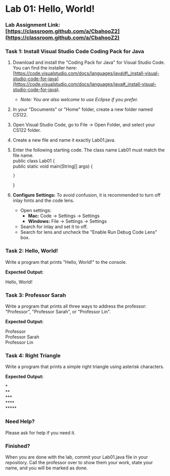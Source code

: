 # **Lab 01: Hello, World\!**

### Lab Assignment Link: [https://classroom.github.com/a/CbahooZ2](https://classroom.github.com/a/CbahooZ2)

### **Task 1: Install Visual Studio Code Coding Pack for Java**

1. Download and install the "Coding Pack for Java" for Visual Studio Code. You can find the installer here: [https://code.visualstudio.com/docs/languages/java\#\_install-visual-studio-code-for-java](https://code.visualstudio.com/docs/languages/java#_install-visual-studio-code-for-java).  
   * *Note: You are also welcome to use Eclipse if you prefer.*  
2. In your "Documents" or "Home" folder, create a new folder named CS122.  
3. Open Visual Studio Code, go to File \-\> Open Folder, and select your CS122 folder.  
4. Create a new file and name it exactly Lab01.java.

5. Enter the following starting code. The class name Lab01 must match the file name.  
   public class Lab01 {  
       public static void main(String\[\] args) {

       }  
   }

6. **Configure Settings:** To avoid confusion, it is recommended to turn off inlay hints and the code lens.  
   * Open settings:  
     * **Mac:** Code \-\> Settings \-\> Settings  
     * **Windows:** File \-\> Settings \-\> Settings  
   * Search for inlay and set it to off.  
   * Search for lens and uncheck the "Enable Run Debug Code Lens" box.

### 

### 

### **Task 2: Hello, World\!**

Write a program that prints "Hello, World\!" to the console.

**Expected Output:**

Hello, World\!

### **Task 3: Professor Sarah**

Write a program that prints all three ways to address the professor: "Professor", "Professor Sarah", or "Professor Lin".

**Expected Output:**

Professor  
Professor Sarah  
Professor Lin

### **Task 4: Right Triangle**

Write a program that prints a simple right triangle using asterisk characters.

**Expected Output:**

\*  
\*\*  
\*\*\*  
\*\*\*\*  
\*\*\*\*\*

### **Need Help?**

Please ask for help if you need it.

### 

### **Finished?**

When you are done with the lab, commit your Lab01.java file in your repository. Call the professor over to show them your work, state your name, and you will be marked as done.
